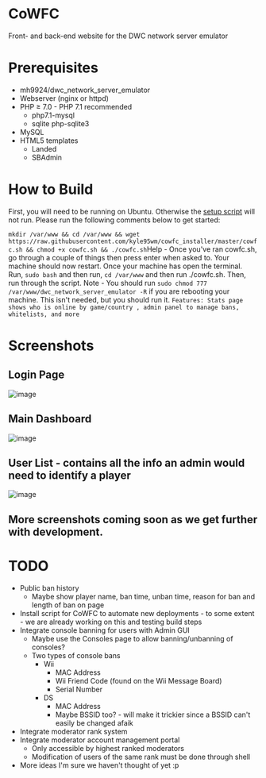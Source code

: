 ﻿# CoWFC
Front- and back-end website for the DWC network server emulator

# Prerequisites
- mh9924/dwc\_network\_server\_emulator
- Webserver (nginx or httpd)
- PHP ≥ 7.0 - PHP 7.1 recommended
  - php7.1-mysql
  - sqlite php-sqlite3
- MySQL
- HTML5 templates
  - Landed
  - SBAdmin
# How to Build
First, you will need to be running on Ubuntu. Otherwise the [setup script](https://github.com/kyle95wm/cowfc_installer) will not run. Please run the following comments below to get started:

`mkdir /var/www && cd /var/www && wget https://raw.githubusercontent.com/kyle95wm/cowfc_installer/master/cowfc.sh && chmod +x cowfc.sh && ./cowfc.sh`Help - Once you've ran cowfc.sh, go through a couple of things then press enter when asked to. Your machine should now restart. Once your machine has open the terminal. Run, `sudo bash` and then run, `cd /var/www` and then run ./cowfc.sh. Then, run through the script. Note - You should run `sudo chmod 777 /var/www/dwc_network_server_emulator -R` if you are rebooting your machine. This isn't needed, but you should run it. `Features: Stats page shows who is online by game/country
, admin panel to manage bans, whitelists, and more`

# Screenshots

## Login Page
![image](https://user-images.githubusercontent.com/10158714/30234202-09416e82-94c9-11e7-94ac-8aa6e8bf550d.png)
## Main Dashboard
![image](https://user-images.githubusercontent.com/10158714/30234212-212eadf2-94c9-11e7-8b01-24c10f67ce7a.png)
## User List - contains all the info an admin would need to identify a player
![image](https://user-images.githubusercontent.com/10158714/30234228-3f4ed5b4-94c9-11e7-814c-26d892d29707.png)

## More screenshots coming soon as we get further with development.

# TODO
- Public ban history
  - Maybe show player name, ban time, unban time, reason for ban and length of ban on page
- Install script for CoWFC to automate new deployments - to some extent - we are already working on this and testing build steps
- Integrate console banning for users with Admin GUI
  - Maybe use the Consoles page to allow banning/unbanning of consoles?
  - Two types of console bans
    - Wii
      - MAC Address
      - Wii Friend Code (found on the Wii Message Board)
      - Serial Number
    - DS
      - MAC Address
      - Maybe BSSID too? - will make it trickier since a BSSID can't easily be changed afaik
- Integrate moderator rank system
- Integrate moderator account management portal
  - Only accessible by highest ranked moderators
  - Modification of users of the same rank must be done through shell
- More ideas I'm sure we haven't thought of yet :p
